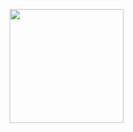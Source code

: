 <p align="center">
  <a href="https://github.com/garmir">
    <img src="https://github.com/garmir/garmir/blob/main/globe.gif" width="200" height="200">
  </a>
</p>
